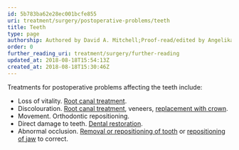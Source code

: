 ```yaml
---
id: 5b783ba62e28ec001bcfe855
uri: treatment/surgery/postoperative-problems/teeth
title: Teeth
type: page
authorship: Authored by David A. Mitchell;Proof-read/edited by Angelika Sebald
order: 0
further_reading_uri: treatment/surgery/further-reading
updated_at: 2018-08-18T15:54:13Z
created_at: 2018-08-18T15:30:46Z
---
```


<p>Treatments for postoperative problems affecting the teeth include:</p>
<ul>
    <li>Loss of vitality. <a href="/treatment/restorative-dentistry/endodontics">Root canal treatment</a>.</li>
    <li>Discolouration. <a href="/treatment/restorative-dentistry/endodontics">Root canal treatment</a>,
        veneers, <a href="/treatment/restorative-dentistry">replacement with crown</a>.</li>
    <li>Movement. Orthodontic repositioning.</li>
    <li>Direct damage to teeth. <a href="/treatment/restorative-dentistry">Dental restoration</a>.</li>
    <li>Abnormal occlusion. <a href="/treatment/surgery/broken-tooth">Removal or repositioning of tooth</a>        or <a href="/treatment/surgery/jaw-disproportion">repositioning of jaw</a>        to correct.</li>
</ul>
